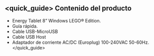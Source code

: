 ﻿## <quick_guide> Contenido del producto

* Energy Tablet 8” Windows LEGO® Edition.
* Guía rápida.
* Cable USB-MicroUSB
* Cable USB Host
* Adaptador de corriente AC/DC (Europlug) 100-240VAC 50-60Hz.
</quick_guide>

